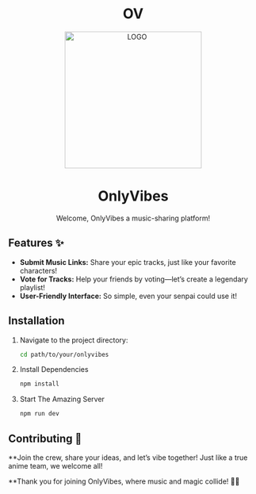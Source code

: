 <h1 align="center">OV</h1>

<p align="center">
  <img width="276" alt="LOGO" src="https://github.com/user-attachments/assets/8d3ecfa1-2041-4473-9252-f993c429e22e">
</p>

<h1 align="center">OnlyVibes</h1>

<p align="center">Welcome, OnlyVibes a music-sharing platform!</p>

## Features ✨

- **Submit Music Links:** Share your epic tracks, just like your favorite characters!
- **Vote for Tracks:** Help your friends by voting—let’s create a legendary playlist!
- **User-Friendly Interface:** So simple, even your senpai could use it!

## Installation 

1. Navigate to the project directory:
   ```bash
   cd path/to/your/onlyvibes
   ```
2. Install Dependencies 
   ```bash
   npm install
   ```
3. Start The Amazing Server 
   ```bash
   npm run dev
   ```


## Contributing 🌸

**Join the crew, share your ideas, and let’s vibe together! Just like a true anime team, we welcome all!

**Thank you for joining OnlyVibes, where music and magic collide! 🎵✨

   

